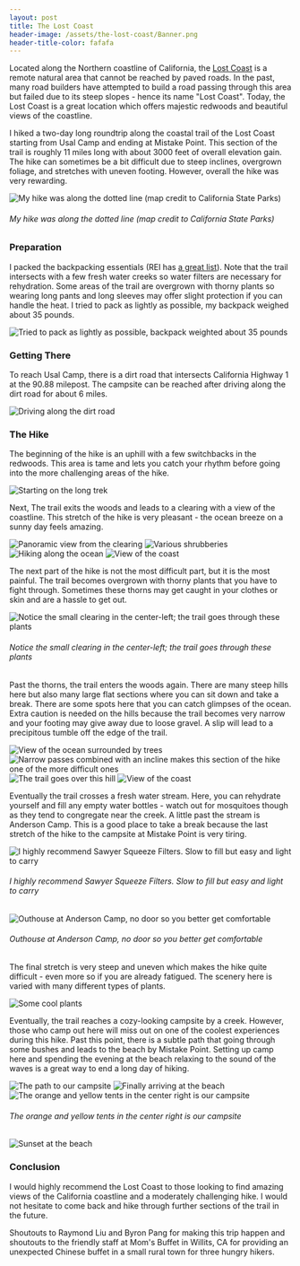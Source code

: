 ```yaml
---
layout: post
title: The Lost Coast
header-image: /assets/the-lost-coast/Banner.png
header-title-color: fafafa
---
```


Located along the Northern coastline of California, the [Lost Coast](https://en.wikipedia.org/wiki/Lost_Coast) is a remote natural area that cannot be reached by paved roads. In the past, many road builders have attempted to build a road passing through this area but failed due to its steep slopes - hence its name "Lost Coast". Today, the Lost Coast is a great location which offers majestic redwoods and beautiful views of the coastline.

I hiked a two-day long roundtrip along the coastal trail of the Lost Coast starting from Usal Camp and ending at Mistake Point. This section of the trail is roughly 11 miles long with about 3000 feet of overall elevation gain. The hike can sometimes be a bit difficult due to steep inclines, overgrown foliage, and stretches with uneven footing. However, overall the hike was very rewarding.

![My hike was along the dotted line (map credit to California State Parks)](/assets/the-lost-coast/Map.jpg)

###### My hike was along the dotted line (map credit to California State Parks)

### Preparation

I packed the backpacking essentials (REI has [a great list](http://www.rei.com/learn/expert-advice/backpacking-checklist.html)). Note that the trail intersects with a few fresh water creeks so water filters are necessary for rehydration. Some areas of the trail are overgrown with thorny plants so wearing long pants and long sleeves may offer slight protection if you can handle the heat. I tried to pack as lightly as possible, my backpack weighed about 35 pounds.

![Tried to pack as lightly as possible, backpack weighted about 35 pounds](/assets/the-lost-coast/Gear.jpg)

### Getting There
To reach Usal Camp, there is a dirt road that intersects California Highway 1 at the 90.88 milepost. The campsite can be reached after driving along the dirt road for about 6 miles.

![Driving along the dirt road](/assets/the-lost-coast/Drive.jpg)

### The Hike
The beginning of the hike is an uphill with a few switchbacks in the redwoods. This area is tame and lets you catch your rhythm before going into the more challenging areas of the hike.

![Starting on the long trek](/assets/the-lost-coast/Beginning.jpg)

Next, The trail exits the woods and leads to a clearing with a view of the coastline. This stretch of the hike is very pleasant - the ocean breeze on a sunny day feels amazing.

![Panoramic view from the clearing](/assets/the-lost-coast/PanoramicView.jpg)
![Various shrubberies](/assets/the-lost-coast/Shrubs.jpg)
![Hiking along the ocean](/assets/the-lost-coast/OceanWalk.jpg)
![View of the coast](/assets/the-lost-coast/Coast.jpg)

The next part of the hike is not the most difficult part, but it is the most painful. The trail becomes overgrown with thorny plants that you have to fight through. Sometimes these thorns may get caught in your clothes or skin and are a hassle to get out.

![Notice the small clearing in the center-left; the trail goes through these plants](/assets/the-lost-coast/Thorns.jpg)

###### Notice the small clearing in the center-left; the trail goes through these plants

Past the thorns, the trail enters the woods again. There are many steep hills here but also many large flat sections where you can sit down and take a break. There are some spots here that you can catch glimpses of the ocean. Extra caution is needed on the hills because the trail becomes very narrow and your footing may give away due to loose gravel. A slip will lead to a precipitous tumble off the edge of the trail.

![View of the ocean surrounded by trees](/assets/the-lost-coast/Glimpse.jpg)
![Narrow passes combined with an incline makes this section of the hike one of the more difficult ones](/assets/the-lost-coast/Narrow.jpg)
![The trail goes over this hill](/assets/the-lost-coast/Cliff.jpg)
![View of the coast](/assets/the-lost-coast/BigWhiteRock.jpg)

Eventually the trail crosses a fresh water stream. Here, you can rehydrate yourself and fill any empty water bottles - watch out for mosquitoes though as they tend to congregate near the creek. A little past the stream is  Anderson Camp. This is a good place to take a break because the last stretch of the hike to the campsite at Mistake Point is very tiring.

![I highly recommend Sawyer Squeeze Filters. Slow to fill but easy and light to carry](/assets/the-lost-coast/FillWater.jpg)

###### I highly recommend Sawyer Squeeze Filters. Slow to fill but easy and light to carry

![Outhouse at Anderson Camp, no door so you better get comfortable](/assets/the-lost-coast/Outhouse.jpg)

###### Outhouse at Anderson Camp, no door so you better get comfortable

The final stretch is very steep and uneven which makes the hike quite difficult - even more so if you are already fatigued. The scenery here is varied with many different types of plants.

![Some cool plants](/assets/the-lost-coast/TreesAndPlants.jpg)

Eventually, the trail reaches a cozy-looking campsite by a creek. However, those who camp out here will miss out on one of the coolest experiences during this hike. Past this point, there is a subtle path that going through some bushes and leads to the beach by Mistake Point. Setting up camp here and spending the evening at the beach relaxing to the sound of the waves is a great way to end a long day of hiking.

![The path to our campsite](/assets/the-lost-coast/PathToOcean.jpg)
![Finally arriving at the beach](/assets/the-lost-coast/Ocean.jpg)
![The orange and yellow tents in the center right is our campsite](/assets/the-lost-coast/Campsite.jpg)

###### The orange and yellow tents in the center right is our campsite
![Sunset at the beach](/assets/the-lost-coast/Sunset.jpg)

### Conclusion

I would highly recommend the Lost Coast to those looking to find amazing views of the California coastline and a moderately challenging hike. I would not hesitate to come back and hike through further sections of the trail in the future.

Shoutouts to Raymond Liu and Byron Pang for making this trip happen and shoutouts to the friendly staff at Mom's Buffet in Willits, CA for providing an unexpected Chinese buffet in a small rural town for three hungry hikers.
